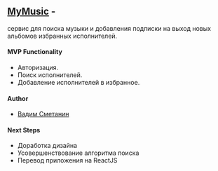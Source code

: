 ## [MyMusic](https://ismusic.herokuapp.com) -
сервис для поиска музыки и добавления подписки на выход новых альбомов избранных исполнителей.

#### MVP Functionality
* Авторизация.
* Поиск исполнителей.
* Добавление исполнителей в избранное.

#### Author
- [Вадим Сметанин](https://github.com/immozart)
  
#### Next Steps
- Доработка дизайна
- Усовершенствование алгоритма поиска
- Перевод приложения на ReactJS
